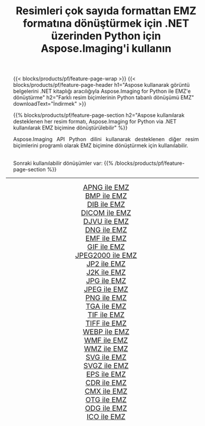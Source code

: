﻿---
title: Resimleri çok sayıda formattan EMZ formatına dönüştürmek için .NET üzerinden Python için Aspose.Imaging'i kullanın 
weight: 3920
url: /tr/python-net/conversion/to/emz 
lang: tr
langdirlevel: 2
locales: zh-hans,ja,it,ru,de,es,fr,nl,id,lt,pl,pt,vi,tr,ko,zh-hant,ar,hi,th,sv,cs,uk,he
description: Aspose.Imaging for Python via .NET library kullanarak çeşitli formatları EMZ formatına dönüştürebilirsiniz.
---

{{< blocks/products/pf/feature-page-wrap >}}
{{< blocks/products/pf/feature-page-header h1="Aspose kullanarak görüntü belgelerini .NET kitaplığı aracılığıyla Aspose.Imaging for Python ile EMZ'e dönüştürme" h2="Farklı resim biçimlerinin Python tabanlı dönüşümü EMZ" downloadText="İndirmek" >}}


{{% blocks/products/pf/feature-page-section  h2="Aspose kullanılarak desteklenen her resim formatı, Aspose.Imaging for Python via .NET kullanılarak EMZ biçimine dönüştürülebilir" %}}
<p align=justify>Aspose.Imaging API Python dilini kullanarak desteklenen diğer resim biçimlerini programlı olarak EMZ biçimine dönüştürmek için kullanılabilir.</p>
<br/>
Sonraki kullanılabilir dönüşümler var:
{{% /blocks/products/pf/feature-page-section %}}
<div class="container-fluid productfamilypage bg-gray">
    <div class="convertypes bg-gray agp-content section">
        <div class="container">
		<hr style="margin-left:-20px;"/>
		<div class="row other-converters" style="gap: 10px;font-size: 19px;text-align:center;">
		    <div class='col-md-2 other-converter remove-lp remove-rp'><a href="/imaging/tr/python-net/conversion/apng-to-emz" style="padding:15px;">APNG ile EMZ</a></div>
<div class='col-md-2 other-converter remove-lp remove-rp'><a href="/imaging/tr/python-net/conversion/bmp-to-emz" style="padding:15px;">BMP ile EMZ</a></div>
<div class='col-md-2 other-converter remove-lp remove-rp'><a href="/imaging/tr/python-net/conversion/dib-to-emz" style="padding:15px;">DIB ile EMZ</a></div>
<div class='col-md-2 other-converter remove-lp remove-rp'><a href="/imaging/tr/python-net/conversion/dicom-to-emz" style="padding:15px;">DICOM ile EMZ</a></div>
<div class='col-md-2 other-converter remove-lp remove-rp'><a href="/imaging/tr/python-net/conversion/djvu-to-emz" style="padding:15px;">DJVU ile EMZ</a></div>
<div class='col-md-2 other-converter remove-lp remove-rp'><a href="/imaging/tr/python-net/conversion/dng-to-emz" style="padding:15px;">DNG ile EMZ</a></div>
<div class='col-md-2 other-converter remove-lp remove-rp'><a href="/imaging/tr/python-net/conversion/emf-to-emz" style="padding:15px;">EMF ile EMZ</a></div>
<div class='col-md-2 other-converter remove-lp remove-rp'><a href="/imaging/tr/python-net/conversion/gif-to-emz" style="padding:15px;">GIF ile EMZ</a></div>
<div class='col-md-2 other-converter remove-lp remove-rp'><a href="/imaging/tr/python-net/conversion/jpeg2000-to-emz" style="padding:15px;">JPEG2000 ile EMZ</a></div>
<div class='col-md-2 other-converter remove-lp remove-rp'><a href="/imaging/tr/python-net/conversion/jp2-to-emz" style="padding:15px;">JP2 ile EMZ</a></div>
<div class='col-md-2 other-converter remove-lp remove-rp'><a href="/imaging/tr/python-net/conversion/j2k-to-emz" style="padding:15px;">J2K ile EMZ</a></div>
<div class='col-md-2 other-converter remove-lp remove-rp'><a href="/imaging/tr/python-net/conversion/jpg-to-emz" style="padding:15px;">JPG ile EMZ</a></div>
<div class='col-md-2 other-converter remove-lp remove-rp'><a href="/imaging/tr/python-net/conversion/jpeg-to-emz" style="padding:15px;">JPEG ile EMZ</a></div>
<div class='col-md-2 other-converter remove-lp remove-rp'><a href="/imaging/tr/python-net/conversion/png-to-emz" style="padding:15px;">PNG ile EMZ</a></div>
<div class='col-md-2 other-converter remove-lp remove-rp'><a href="/imaging/tr/python-net/conversion/tga-to-emz" style="padding:15px;">TGA ile EMZ</a></div>
<div class='col-md-2 other-converter remove-lp remove-rp'><a href="/imaging/tr/python-net/conversion/tif-to-emz" style="padding:15px;">TIF ile EMZ</a></div>
<div class='col-md-2 other-converter remove-lp remove-rp'><a href="/imaging/tr/python-net/conversion/tiff-to-emz" style="padding:15px;">TIFF ile EMZ</a></div>
<div class='col-md-2 other-converter remove-lp remove-rp'><a href="/imaging/tr/python-net/conversion/webp-to-emz" style="padding:15px;">WEBP ile EMZ</a></div>
<div class='col-md-2 other-converter remove-lp remove-rp'><a href="/imaging/tr/python-net/conversion/wmf-to-emz" style="padding:15px;">WMF ile EMZ</a></div>
<div class='col-md-2 other-converter remove-lp remove-rp'><a href="/imaging/tr/python-net/conversion/wmz-to-emz" style="padding:15px;">WMZ ile EMZ</a></div>
<div class='col-md-2 other-converter remove-lp remove-rp'><a href="/imaging/tr/python-net/conversion/svg-to-emz" style="padding:15px;">SVG ile EMZ</a></div>
<div class='col-md-2 other-converter remove-lp remove-rp'><a href="/imaging/tr/python-net/conversion/svgz-to-emz" style="padding:15px;">SVGZ ile EMZ</a></div>
<div class='col-md-2 other-converter remove-lp remove-rp'><a href="/imaging/tr/python-net/conversion/eps-to-emz" style="padding:15px;">EPS ile EMZ</a></div>
<div class='col-md-2 other-converter remove-lp remove-rp'><a href="/imaging/tr/python-net/conversion/cdr-to-emz" style="padding:15px;">CDR ile EMZ</a></div>
<div class='col-md-2 other-converter remove-lp remove-rp'><a href="/imaging/tr/python-net/conversion/cmx-to-emz" style="padding:15px;">CMX ile EMZ</a></div>
<div class='col-md-2 other-converter remove-lp remove-rp'><a href="/imaging/tr/python-net/conversion/otg-to-emz" style="padding:15px;">OTG ile EMZ</a></div>
<div class='col-md-2 other-converter remove-lp remove-rp'><a href="/imaging/tr/python-net/conversion/odg-to-emz" style="padding:15px;">ODG ile EMZ</a></div>
<div class='col-md-2 other-converter remove-lp remove-rp'><a href="/imaging/tr/python-net/conversion/ico-to-emz" style="padding:15px;">ICO ile EMZ</a></div>
                </div>
        </div>
    </div>
</div>
<br/>

